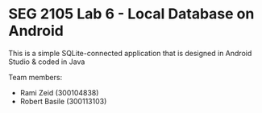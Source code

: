 # SEG 2105 Lab 6 - Local Database on Android
This is a simple SQLite-connected application that is designed in Android Studio & coded in Java

Team members:
- Rami Zeid (300104838)
- Robert Basile (300113103)
